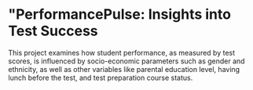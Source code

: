 # "PerformancePulse: Insights into Test Success
This project examines how student performance, as measured by test scores, is influenced by socio-economic parameters such as gender and ethnicity, as well as other variables like parental education level, having lunch before the test, and test preparation course status.